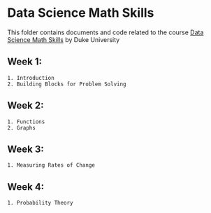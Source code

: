 Data Science Math Skills
========================

This folder contains documents and code related to the course [Data Science Math Skills](https://www.coursera.org/learn/datasciencemathskills) by Duke University

Week 1:
-------

    1. Introduction
    2. Building Blocks for Problem Solving

Week 2:
-------

    1. Functions
    2. Graphs

Week 3:
-------

    1. Measuring Rates of Change

Week 4:
-------

    1. Probability Theory
